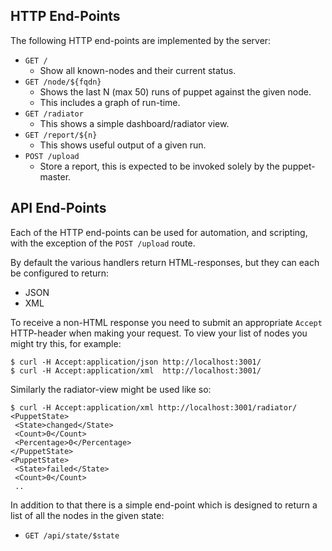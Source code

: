 HTTP End-Points
---------------

The following HTTP end-points are implemented by the server:

* `GET /`
  * Show all known-nodes and their current status.
* `GET /node/${fqdn}`
   * Shows the last N (max 50) runs of puppet against the given node.
   * This includes a graph of run-time.
* `GET /radiator`
   * This shows a simple dashboard/radiator view.
* `GET /report/${n}`
   * This shows useful output of a given run.
* `POST /upload`
   * Store a report, this is expected to be invoked solely by the puppet-master.


API End-Points
--------------

Each of the HTTP end-points can be used for automation, and scripting, with the exception of the `POST /upload` route.

By default the various handlers return HTML-responses, but they can each be configured to return:

* JSON
* XML

To receive a non-HTML response you need to submit an appropriate `Accept` HTTP-header when making your request.  To view your list of nodes you might try this, for example:

    $ curl -H Accept:application/json http://localhost:3001/
    $ curl -H Accept:application/xml  http://localhost:3001/

Similarly the radiator-view might be used like so:

    $ curl -H Accept:application/xml http://localhost:3001/radiator/
    <PuppetState>
     <State>changed</State>
     <Count>0</Count>
     <Percentage>0</Percentage>
    </PuppetState>
    <PuppetState>
     <State>failed</State>
     <Count>0</Count>
     ..

In addition to that there is a simple end-point which is designed to
return a list of all the nodes in the given state:

* `GET /api/state/$state`
